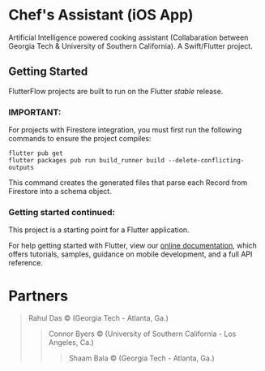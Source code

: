 # Chef's Assistant (iOS App)

Artificial Intelligence powered cooking assistant (Collabaration between Georgia Tech & University of Southern California). A Swift/Flutter project.

## Getting Started

FlutterFlow projects are built to run on the Flutter _stable_ release.

### IMPORTANT:

For projects with Firestore integration, you must first run the following commands to ensure the project compiles:

```
flutter pub get
flutter packages pub run build_runner build --delete-conflicting-outputs
```

This command creates the generated files that parse each Record from Firestore into a schema object.

### Getting started continued:

This project is a starting point for a Flutter application.

For help getting started with Flutter, view our
[online documentation](https://flutter.dev/docs), which offers tutorials,
samples, guidance on mobile development, and a full API reference.

# Partners

> Rahul Das © (Georgia Tech - Atlanta, Ga.) 
>> Connor Byers © (University of Southern California - Los Angeles, Ca.)
>>> Shaam Bala © (Georgia Tech - Atlanta, Ga.)
